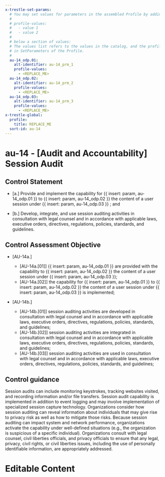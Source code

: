 ```yaml
---
x-trestle-set-params:
  # You may set values for parameters in the assembled Profile by adding
  #
  # profile-values:
  #   - value 1
  #   - value 2
  #
  # below a section of values:
  # The values list refers to the values in the catalog, and the profile-values represent values
  # in SetParameters of the Profile.
  #
  au-14_odp.01:
    alt-identifier: au-14_prm_1
    profile-values:
      - <REPLACE_ME>
  au-14_odp.02:
    alt-identifier: au-14_prm_2
    profile-values:
      - <REPLACE_ME>
  au-14_odp.03:
    alt-identifier: au-14_prm_3
    profile-values:
      - <REPLACE_ME>
x-trestle-global:
  profile:
    title: REPLACE_ME
  sort-id: au-14
---
```


# au-14 - \[Audit and Accountability\] Session Audit

## Control Statement

- \[a.\] Provide and implement the capability for {{ insert: param, au-14_odp.01 }} to {{ insert: param, au-14_odp.02 }} the content of a user session under {{ insert: param, au-14_odp.03 }} ; and

- \[b.\] Develop, integrate, and use session auditing activities in consultation with legal counsel and in accordance with applicable laws, executive orders, directives, regulations, policies, standards, and guidelines.

## Control Assessment Objective

- \[AU-14a.\]

  - \[AU-14a.[01]\] {{ insert: param, au-14_odp.01 }} are provided with the capability to {{ insert: param, au-14_odp.02 }} the content of a user session under {{ insert: param, au-14_odp.03 }};
  - \[AU-14a.[02]\] the capability for {{ insert: param, au-14_odp.01 }} to {{ insert: param, au-14_odp.02 }} the content of a user session under {{ insert: param, au-14_odp.03 }} is implemented;

- \[AU-14b.\]

  - \[AU-14b.[01]\] session auditing activities are developed in consultation with legal counsel and in accordance with applicable laws, executive orders, directives, regulations, policies, standards, and guidelines;
  - \[AU-14b.[02]\] session auditing activities are integrated in consultation with legal counsel and in accordance with applicable laws, executive orders, directives, regulations, policies, standards, and guidelines;
  - \[AU-14b.[03]\] session auditing activities are used in consultation with legal counsel and in accordance with applicable laws, executive orders, directives, regulations, policies, standards, and guidelines;

## Control guidance

Session audits can include monitoring keystrokes, tracking websites visited, and recording information and/or file transfers. Session audit capability is implemented in addition to event logging and may involve implementation of specialized session capture technology. Organizations consider how session auditing can reveal information about individuals that may give rise to privacy risk as well as how to mitigate those risks. Because session auditing can impact system and network performance, organizations activate the capability under well-defined situations (e.g., the organization is suspicious of a specific individual). Organizations consult with legal counsel, civil liberties officials, and privacy officials to ensure that any legal, privacy, civil rights, or civil liberties issues, including the use of personally identifiable information, are appropriately addressed.

# Editable Content

<!-- Make additions and edits below -->
<!-- The above represents the contents of the control as received by the profile, prior to additions. -->
<!-- If the profile makes additions to the control, they will appear below. -->
<!-- The above markdown may not be edited but you may edit the content below, and/or introduce new additions to be made by the profile. -->
<!-- If there is a yaml header at the top, parameter values may be edited. Use --set-parameters to incorporate the changes during assembly. -->
<!-- The content here will then replace what is in the profile for this control, after running profile-assemble. -->
<!-- The current profile has no added parts for this control, but you may add new ones here. -->
<!-- Each addition must have a heading either of the form ## Control my_addition_name -->
<!-- or ## Part a. (where the a. refers to one of the control statement labels.) -->
<!-- "## Control" parts are new parts added after the statement part. -->
<!-- "## Part" parts are new parts added into the top-level statement part with that label. -->
<!-- Subparts may be added with nested hash levels of the form ### My Subpart Name -->
<!-- underneath the parent ## Control or ## Part being added -->
<!-- See https://ibm.github.io/compliance-trestle/tutorials/ssp_profile_catalog_authoring/ssp_profile_catalog_authoring for guidance. -->
